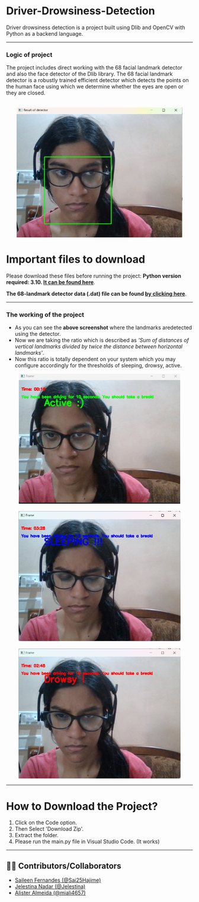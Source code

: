 # Driver-Drowsiness-Detection
Driver drowsiness detection is a project built using Dlib and OpenCV with Python as a backend language.

---

<h3>Logic of project</h3>
The project includes direct working with the 68 facial landmark detector and also the face detector of the Dlib library.
The 68 facial landmark detector is a robustly trained efficient detector which detects the points on the human face using which 
we determine whether the eyes are open or they are closed.</br></br>
<p align="center">
  <img src="images/landmarks.jpg" height="350">
</p>

# Important files to download
Please download these files before running the project:
<b>Python version required: 3.10.</b><b> <a href="https://www.python.org/downloads/release/python-3100/">It can be found here</a></b>.

<b>The 68-landmark detector data (.dat) file can be found <a href="https://github.com/davisking/dlib-models">by clicking here</a></b>.


---

<h3>The working of the project</h3>
<ul><li>As you can see the<b> above screenshot</b> where the landmarks aredetected using the detector.
<li>Now we are taking the ratio which is described as <i>'Sum of distances of vertical landmarks divided by twice the distance between horizontal landmarks'</i>.
<li>Now this ratio is totally dependent on your system which you may configure accordingly for the thresholds of sleeping, drowsy, active.</ul>
<p align="center">
  <img src="images/active.jpg" height="350">
  <br></br>
  <img src="images/sleepy.jpg" height="350">
  <br></br>
  <img src="images/drowsy.jpg" height="350">
</p>

---

# How to Download the Project?
1) Click on the Code option.
2) Then Select 'Download Zip'.
3) Extract the folder.
4) Please run the main.py file in Visual Studio Code. (It works)

---

## 👩‍💻 Contributors/Collaborators  
- [Saileen Fernandes (@Sai25Hajime)](https://github.com/Sai25Hajime)
- [Jelestina Nadar (@Jelestina)](https://github.com/Jelestina)
- [Alister Almeida (@miali4657)](https://github.com/miali4657)


